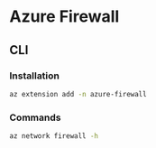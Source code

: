 # Azure Firewall

<!--
https://github.com/MicrosoftDocs/azure-docs/blob/76645f5fd6c63f9ffb4e03608bf79e941893109b/articles/firewall/protect-azure-kubernetes-service.md
-->

## CLI

### Installation

```sh
az extension add -n azure-firewall
```

### Commands

```sh
az network firewall -h
```

<!--
az extension add --name front-door
-->
